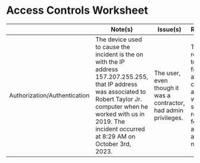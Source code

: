 # Access Controls Worksheet

<table>
    <thead>
        <tr>
            <th></th>
            <th>Note(s)</th>
            <th>Issue(s)</th>
            <th>Recommendation(s)</th>
        </tr>
    </thead>
    <tbody>
        <tr>
            <td>Authorization/Authentication</td>
            <td>The device used to cause the incident is the on with the IP address 157.207.255.255, that IP address was associated to Robert Taylor Jr. computer when he worked with us in 2019. The incident occurred at 8:29 AM on October 3rd, 2023.</td>
            <td>The user, even though it was a contractor, had admin privileges.</td>
            <td>The first recommendation is to have better framework for authorization control, role-based access control is what I suggest. The second one is to revoke permissions for old accounts, and even delete the accounts if they are no longer necessary.</td>
        </tr>
    </tbody>
</table>